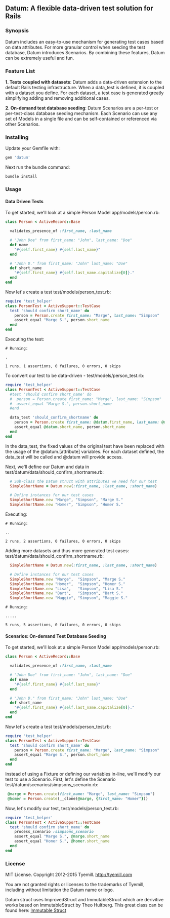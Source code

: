 ## Datum: A flexible data-driven test solution for Rails

### Synopsis
Datum includes an easy-to-use mechanism for generating test cases based on data attributes. For more granular control when seeding the test database, Datum introduces Scenarios. By combining these features, Datum can be extremely useful and fun.


### Feature List
**1. Tests coupled with datasets**: Datum adds a data-driven extension to the default Rails testing infrastructure. When a data_test is defined, it is coupled with a dataset you define. For each dataset, a test case is generated greatly simplifying adding and removing additional cases.

**2. On-demand test database seeding**: Datum Scenarios are a per-test or per-test-class database seeding mechanism. Each Scenario can use any set of Models in a single file and can be self-contained or referenced via other Scenarios.

### Installing
Update your Gemfile with:

```ruby
gem 'datum'
```

Next run the bundle command:

```console
bundle install
```

### Usage

#### Data Driven Tests
To get started, we'll look at a simple Person Model app/models/person.rb:

```ruby
class Person < ActiveRecord::Base

  validates_presence_of :first_name, :last_name

  # "John Doe" from first_name: "John", last_name: "Doe"
  def name
    "#{self.first_name} #{self.last_name}"
  end

  # "John D." from first_name: "John" last_name: "Doe"
  def short_name
    "#{self.first_name} #{self.last_name.capitalize[0]}."
  end
end
```

Now let's create a test test/models/person_test.rb:

```ruby
require 'test_helper'
class PersonTest < ActiveSupport::TestCase
  test 'should confirm short_name' do
    person = Person.create first_name: "Marge", last_name: "Simpson"
    assert_equal "Marge S.", person.short_name
  end
end
```

Executing the test:

```console
# Running:

.

1 runs, 1 assertions, 0 failures, 0 errors, 0 skips
```

To convert our test to be data-driven - test/models/person_test.rb:

```ruby
require 'test_helper'
class PersonTest < ActiveSupport::TestCase
  #test 'should confirm short_name' do
  #  person = Person.create first_name: "Marge", last_name: "Simpson"
  #  assert_equal "Marge S.", person.short_name
  #end

  data_test 'should_confirm_shortname' do
    person = Person.create first_name: @datum.first_name, last_name: @datum.last_name
    assert_equal @datum.short_name, person.short_name
  end
end
```

In the data_test, the fixed values of the original test have been replaced with the usage of the @datum.[attribute] variables. For each dataset defined, the data_test will be called and @datum will provide access.

Next, we'll define our Datum and data in test/datum/data/should_confirm_shortname.rb:

```ruby
  # Sub-class the Datum struct with attributes we need for our test
  SimpleShortName = Datum.new(:first_name, :last_name, :short_name)

  # Define instances for our test cases
  SimpleShortName.new "Marge", "Simpson", "Marge S."
  SimpleShortName.new "Homer", "Simpson", "Homer S."
```

Executing:

```console
# Running:

..

2 runs, 2 assertions, 0 failures, 0 errors, 0 skips
```

Adding more datasets and thus more generated test cases: test/datum/data/should_confirm_shortname.rb:

```ruby
  SimpleShortName = Datum.new(:first_name, :last_name, :short_name)

  # Define instances for our test cases
  SimpleShortName.new "Marge",  "Simpson", "Marge S."
  SimpleShortName.new "Homer",  "Simpson", "Homer S."
  SimpleShortName.new "Lisa",   "Simpson", "Lisa S."
  SimpleShortName.new "Bart",   "Simpson", "Bart S."
  SimpleShortName.new "Maggie", "Simpson", "Maggie S."
```

```console
# Running:

.....

5 runs, 5 assertions, 0 failures, 0 errors, 0 skips
```

#### Scenarios: On-demand Test Database Seeding
To get started, we'll look at a simple Person Model app/models/person.rb:

```ruby
class Person < ActiveRecord::Base

  validates_presence_of :first_name, :last_name

  # "John Doe" from first_name: "John", last_name: "Doe"
  def name
    "#{self.first_name} #{self.last_name}"
  end

  # "John D." from first_name: "John" last_name: "Doe"
  def short_name
    "#{self.first_name} #{self.last_name.capitalize[0]}."
  end
end
```

Now let's create a test test/models/person_test.rb:

```ruby
require 'test_helper'
class PersonTest < ActiveSupport::TestCase
  test 'should confirm short_name' do
    person = Person.create first_name: "Marge", last_name: "Simpson"
    assert_equal "Marge S.", person.short_name
  end
end
```

Instead of using a Fixture or defining our variables in-line, we'll modify our test to use a Scenario. First, let's define the Scenario test/datum/scenarios/simpsons_scenario.rb:

```ruby
 @marge = Person.create(first_name: "Marge", last_name: "Simpson")
 @homer = Person.create(__clone(@marge, {first_name: "Homer"}))
```

Now, let's modify our test, test/models/person_test.rb:

```ruby
require 'test_helper'
class PersonTest < ActiveSupport::TestCase
  test 'should confirm short_name' do
    process_scenario :simpsons_scenario
    assert_equal "Marge S.", @marge.short_name
    assert_equal "Homer S.", @homer.short_name
  end
end
```




### License

MIT License. Copyright 2012-2015 Tyemill. http://tyemill.com

You are not granted rights or licenses to the trademarks of Tyemill, including without limitation the Datum name or logo.

Datum struct uses ImprovedStruct and ImmutableStruct which are derivitive works based on ImmutableStruct by Theo Hultberg. This great class can be found here: [Immutable Struct](https://github.com/iconara/immutable_struct)